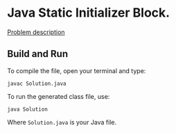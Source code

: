 # Java Static Initializer Block.

[Problem description](https://www.hackerrank.com/challenges/java-static-initializer-block)

## Build and Run

To compile the file, open your terminal and type:
```
javac Solution.java
```

To run the generated class file, use:
```
java Solution
```

Where `Solution.java` is your Java file.
